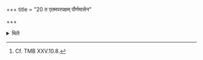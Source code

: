 +++
title = "20 त एतमपरपक्षम् पौर्णमासेन"

+++

<details><summary>थिते</summary>

20. During this dark fortnight they perform the Full-moon sacrifice every day.[^1]  

[^1]: Cf. TMB XXV.10.8. 
</details>
